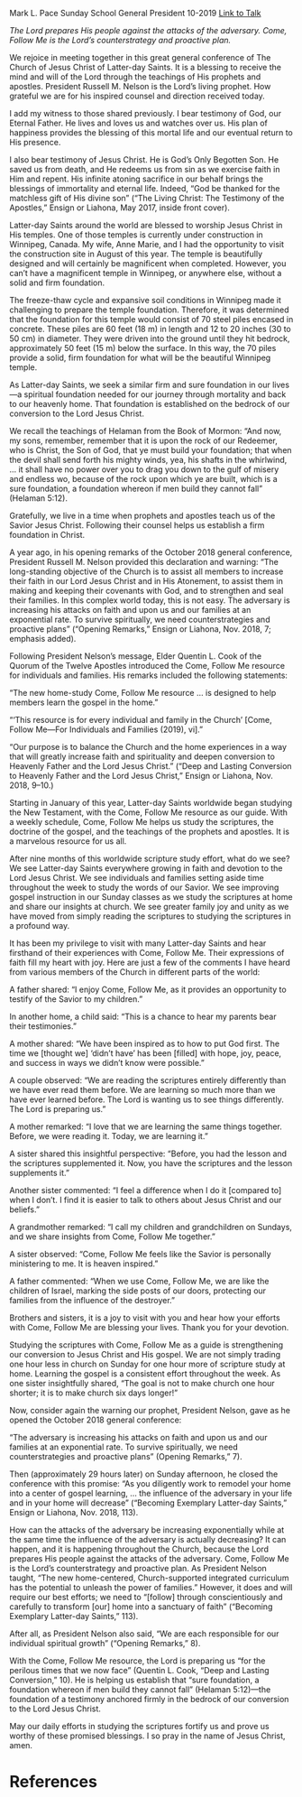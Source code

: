 Mark L. Pace
Sunday School General President
10-2019
[Link to Talk](https://www.churchofjesuschrist.org/study/general-conference/2019/10/26pace?lang=eng)

_The Lord prepares His people against the attacks of the adversary. Come, Follow Me is the Lord’s counterstrategy and proactive plan._

We rejoice in meeting together in this great general conference of The Church of Jesus Christ of Latter-day Saints. It is a blessing to receive the mind and will of the Lord through the teachings of His prophets and apostles. President Russell M. Nelson is the Lord’s living prophet. How grateful we are for his inspired counsel and direction received today.

I add my witness to those shared previously. I bear testimony of God, our Eternal Father. He lives and loves us and watches over us. His plan of happiness provides the blessing of this mortal life and our eventual return to His presence.

I also bear testimony of Jesus Christ. He is God’s Only Begotten Son. He saved us from death, and He redeems us from sin as we exercise faith in Him and repent. His infinite atoning sacrifice in our behalf brings the blessings of immortality and eternal life. Indeed, “God be thanked for the matchless gift of His divine son” (“The Living Christ: The Testimony of the Apostles,” Ensign or Liahona, May 2017, inside front cover).

Latter-day Saints around the world are blessed to worship Jesus Christ in His temples. One of those temples is currently under construction in Winnipeg, Canada. My wife, Anne Marie, and I had the opportunity to visit the construction site in August of this year. The temple is beautifully designed and will certainly be magnificent when completed. However, you can’t have a magnificent temple in Winnipeg, or anywhere else, without a solid and firm foundation.

The freeze-thaw cycle and expansive soil conditions in Winnipeg made it challenging to prepare the temple foundation. Therefore, it was determined that the foundation for this temple would consist of 70 steel piles encased in concrete. These piles are 60 feet (18 m) in length and 12 to 20 inches (30 to 50 cm) in diameter. They were driven into the ground until they hit bedrock, approximately 50 feet (15 m) below the surface. In this way, the 70 piles provide a solid, firm foundation for what will be the beautiful Winnipeg temple.

As Latter-day Saints, we seek a similar firm and sure foundation in our lives—a spiritual foundation needed for our journey through mortality and back to our heavenly home. That foundation is established on the bedrock of our conversion to the Lord Jesus Christ.

We recall the teachings of Helaman from the Book of Mormon: “And now, my sons, remember, remember that it is upon the rock of our Redeemer, who is Christ, the Son of God, that ye must build your foundation; that when the devil shall send forth his mighty winds, yea, his shafts in the whirlwind, … it shall have no power over you to drag you down to the gulf of misery and endless wo, because of the rock upon which ye are built, which is a sure foundation, a foundation whereon if men build they cannot fall” (Helaman 5:12).

Gratefully, we live in a time when prophets and apostles teach us of the Savior Jesus Christ. Following their counsel helps us establish a firm foundation in Christ.

A year ago, in his opening remarks of the October 2018 general conference, President Russell M. Nelson provided this declaration and warning: “The long-standing objective of the Church is to assist all members to increase their faith in our Lord Jesus Christ and in His Atonement, to assist them in making and keeping their covenants with God, and to strengthen and seal their families. In this complex world today, this is not easy. The adversary is increasing his attacks on faith and upon us and our families at an exponential rate. To survive spiritually, we need counterstrategies and proactive plans” (“Opening Remarks,” Ensign or Liahona, Nov. 2018, 7; emphasis added).

Following President Nelson’s message, Elder Quentin L. Cook of the Quorum of the Twelve Apostles introduced the Come, Follow Me resource for individuals and families. His remarks included the following statements:





“The new home-study Come, Follow Me resource … is designed to help members learn the gospel in the home.”





“‘This resource is for every individual and family in the Church’ [Come, Follow Me—For Individuals and Families (2019), vi].”





“Our purpose is to balance the Church and the home experiences in a way that will greatly increase faith and spirituality and deepen conversion to Heavenly Father and the Lord Jesus Christ.” (“Deep and Lasting Conversion to Heavenly Father and the Lord Jesus Christ,” Ensign or Liahona, Nov. 2018, 9–10.)





Starting in January of this year, Latter-day Saints worldwide began studying the New Testament, with the Come, Follow Me resource as our guide. With a weekly schedule, Come, Follow Me helps us study the scriptures, the doctrine of the gospel, and the teachings of the prophets and apostles. It is a marvelous resource for us all.

After nine months of this worldwide scripture study effort, what do we see? We see Latter-day Saints everywhere growing in faith and devotion to the Lord Jesus Christ. We see individuals and families setting aside time throughout the week to study the words of our Savior. We see improving gospel instruction in our Sunday classes as we study the scriptures at home and share our insights at church. We see greater family joy and unity as we have moved from simply reading the scriptures to studying the scriptures in a profound way.

It has been my privilege to visit with many Latter-day Saints and hear firsthand of their experiences with Come, Follow Me. Their expressions of faith fill my heart with joy. Here are just a few of the comments I have heard from various members of the Church in different parts of the world:





A father shared: “I enjoy Come, Follow Me, as it provides an opportunity to testify of the Savior to my children.”





In another home, a child said: “This is a chance to hear my parents bear their testimonies.”





A mother shared: “We have been inspired as to how to put God first. The time we [thought we] ‘didn’t have’ has been [filled] with hope, joy, peace, and success in ways we didn’t know were possible.”





A couple observed: “We are reading the scriptures entirely differently than we have ever read them before. We are learning so much more than we have ever learned before. The Lord is wanting us to see things differently. The Lord is preparing us.”





A mother remarked: “I love that we are learning the same things together. Before, we were reading it. Today, we are learning it.”





A sister shared this insightful perspective: “Before, you had the lesson and the scriptures supplemented it. Now, you have the scriptures and the lesson supplements it.”





Another sister commented: “I feel a difference when I do it [compared to] when I don’t. I find it is easier to talk to others about Jesus Christ and our beliefs.”





A grandmother remarked: “I call my children and grandchildren on Sundays, and we share insights from Come, Follow Me together.”





A sister observed: “Come, Follow Me feels like the Savior is personally ministering to me. It is heaven inspired.”





A father commented: “When we use Come, Follow Me, we are like the children of Israel, marking the side posts of our doors, protecting our families from the influence of the destroyer.”





Brothers and sisters, it is a joy to visit with you and hear how your efforts with Come, Follow Me are blessing your lives. Thank you for your devotion.

Studying the scriptures with Come, Follow Me as a guide is strengthening our conversion to Jesus Christ and His gospel. We are not simply trading one hour less in church on Sunday for one hour more of scripture study at home. Learning the gospel is a consistent effort throughout the week. As one sister insightfully shared, “The goal is not to make church one hour shorter; it is to make church six days longer!”

Now, consider again the warning our prophet, President Nelson, gave as he opened the October 2018 general conference:

“The adversary is increasing his attacks on faith and upon us and our families at an exponential rate. To survive spiritually, we need counterstrategies and proactive plans” (Opening Remarks,” 7).

Then (approximately 29 hours later) on Sunday afternoon, he closed the conference with this promise: “As you diligently work to remodel your home into a center of gospel learning, … the influence of the adversary in your life and in your home will decrease” (“Becoming Exemplary Latter-day Saints,” Ensign or Liahona, Nov. 2018, 113).

How can the attacks of the adversary be increasing exponentially while at the same time the influence of the adversary is actually decreasing? It can happen, and it is happening throughout the Church, because the Lord prepares His people against the attacks of the adversary. Come, Follow Me is the Lord’s counterstrategy and proactive plan. As President Nelson taught, “The new home-centered, Church-supported integrated curriculum has the potential to unleash the power of families.” However, it does and will require our best efforts; we need to “[follow] through conscientiously and carefully to transform [our] home into a sanctuary of faith” (“Becoming Exemplary Latter-day Saints,” 113).

After all, as President Nelson also said, “We are each responsible for our individual spiritual growth” (“Opening Remarks,” 8).

With the Come, Follow Me resource, the Lord is preparing us “for the perilous times that we now face” (Quentin L. Cook, “Deep and Lasting Conversion,” 10). He is helping us establish that “sure foundation, a foundation whereon if men build they cannot fall” (Helaman 5:12)—the foundation of a testimony anchored firmly in the bedrock of our conversion to the Lord Jesus Christ.

May our daily efforts in studying the scriptures fortify us and prove us worthy of these promised blessings. I so pray in the name of Jesus Christ, amen.

# References

